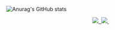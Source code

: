 ![Anurag's GitHub stats](https://github-readme-stats.vercel.app/api?username=nullisdefined&show_icons=true&theme=noctis_minimus)

<div align="center">
  <a href="https://velog.io/@jaeg00l">
    <img src="https://img.shields.io/badge/Velog-1EBC8F?style=for-the-badge&logo=velog&logoColor=white" />&nbsp
  </a>
  <a href="mailto:jaeuu.dev@gmail.com">
    <img src="https://img.shields.io/badge/jaeuu.dev@gmail.com-D14836?style=for-the-badge&logo=gmail&logoColor=white"/>&nbsp
  </a>
</div>
